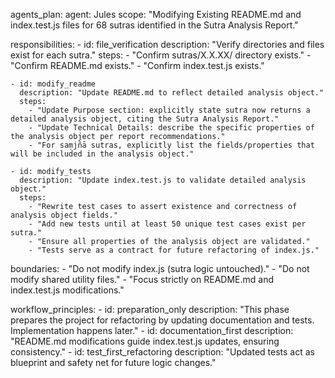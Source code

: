 agents_plan:
  agent: Jules
  scope: "Modifying Existing README.md and index.test.js files for 68 sutras identified in the Sutra Analysis Report."

  responsibilities:
    - id: file_verification
      description: "Verify directories and files exist for each sutra."
      steps:
        - "Confirm sutras/X.X.XX/ directory exists."
        - "Confirm README.md exists."
        - "Confirm index.test.js exists."
    
    - id: modify_readme
      description: "Update README.md to reflect detailed analysis object."
      steps:
        - "Update Purpose section: explicitly state sutra now returns a detailed analysis object, citing the Sutra Analysis Report."
        - "Update Technical Details: describe the specific properties of the analysis object per report recommendations."
        - "For saṃjñā sutras, explicitly list the fields/properties that will be included in the analysis object."
    
    - id: modify_tests
      description: "Update index.test.js to validate detailed analysis object."
      steps:
        - "Rewrite test cases to assert existence and correctness of analysis object fields."
        - "Add new tests until at least 50 unique test cases exist per sutra."
        - "Ensure all properties of the analysis object are validated."
        - "Tests serve as a contract for future refactoring of index.js."
    
  boundaries:
    - "Do not modify index.js (sutra logic untouched)."
    - "Do not modify shared utility files."
    - "Focus strictly on README.md and index.test.js modifications."

  workflow_principles:
    - id: preparation_only
      description: "This phase prepares the project for refactoring by updating documentation and tests. Implementation happens later."
    - id: documentation_first
      description: "README.md modifications guide index.test.js updates, ensuring consistency."
    - id: test_first_refactoring
      description: "Updated tests act as blueprint and safety net for future logic changes."